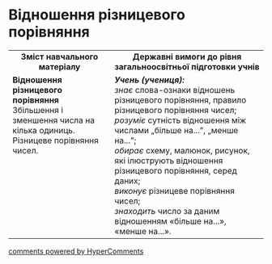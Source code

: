 <div id="hypercomments_widget" class="js-hypercomments-widget invisible"></div>

# Відношення різницевого порівняння
<table>
  <tr>
    <td width="40%" align="center"><b>Зміст навчального матеріалу<b></td>
    <td width="60%" align="center"><b>Державні вимоги до рівня загальноосвітньої підготовки учнів</b></td>
  </tr>
  <tr>
    <td width="40%" style="vertical-align:top !important;"><b>Відношення різницевого порівняння</b><br>
Збільшення і зменшення числа на кілька одиниць.<br>
Різницеве порівняння чисел. <br></td>
    <td width="60%" style="vertical-align:top !important;"><i><b>Учень (учениця):</b></i><br>
<i>знає</i> слова-ознаки відношень різницевого порівняння, правило різницевого порівняння чисел;<br>
<i>розуміє</i> сутність відношення між числами „більше на...”, „менше на...”;<br>
<i>обирає</i> схему, малюнок, рисунок, які ілюструють відношення різницевого порівняння, серед даних;<br>
<i>виконує</i> різницеве порівняння чисел;<br>
<i>знаходить</i> число за даним відношенням «більше на...», «менше на...».<br></td>
  </tr>
</table>

<div class="js-hypercomments-container">
    <a href="http://hypercomments.com" class="hc-link" title="comments widget">comments powered by HyperComments</a>
</div>